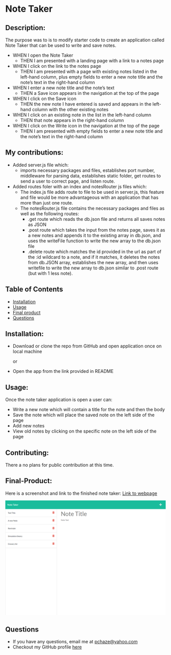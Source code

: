 # Note Taker

## Description: 
The purpose was to is to modify starter code to create an application called Note Taker that can be used to write and save notes.

- WHEN I open the Note Taker
    - THEN I am presented with a landing page with a link to a notes page
- WHEN I click on the link to the notes page
    - THEN I am presented with a page with existing notes listed in the left-hand column, plus empty fields to enter a new note title and the note’s text in the right-hand column
- WHEN I enter a new note title and the note’s text
    - THEN a Save icon appears in the navigation at the top of the page
- WHEN I click on the Save icon
    - THEN the new note I have entered is saved and appears in the left-hand column with the other existing notes
- WHEN I click on an existing note in the list in the left-hand column
    - THEN that note appears in the right-hand column
- WHEN I click on the Write icon in the navigation at the top of the page
    - THEN I am presented with empty fields to enter a new note title and the note’s text in the right-hand column


## My contributions:
- Added server.js file which:
    - imports necessary packages and files, establishes port number, middleware for parsing data, establishes static folder, get routes to send a user to correct page, and listen route.
- Added routes foler with an index and notesRouter js files which:
    - The index.js file adds route to file to be used in server.js, this feature and file would be more advantageous with an application that has more than just one route.
    - The notesRouter.js file contains the necessary packages and files as well as the following routes:
        - .get route which reads the db.json file and returns all saves notes as JSON  
        - .post route which takes the input from the notes page, saves it as a new notes and appends it to the existing array in db.json, and uses the writeFile function to write the new array to the db.json file
        - .delete route which matches the id provided in the url as part of the :id wildcard to a note, and if it matches, it deletes the notes from db.JSON array, establishes the new array, and then uses writefile to write the new array to db.json similar to .post route (but with 1 less note).

## Table of Contents
- [Installation](#Installation)
- [Usage](#Usage)
- [Final product](#Final-Product)
- [Questions](#Questions)


## Installation: 
- Download or clone the repo from GitHub and open application once on local machine

    or
- Open the app from the link provided in README

## Usage: 
Once the note taker application is open a user can:
- Write a new note which will contain a title for the note and then the body
- Save the note which will place the saved note on the left side of the page
- Add new notes
- View old notes by clicking on the specific note on the left side of the page

## Contributing: 
There a no plans for public contribution at this time.

## Final-Product:
Here is a screenshot and link to the finished note taker:
[Link to webpage](https://nameless-woodland-76790.herokuapp.com/)

![Note Take notes page with previous notes on left side](./public/assets/note-taker-screenshot.png)

## Questions
- If you have any questions, email me at pchaze@yahoo.com
- Checkout my GitHub profile [here](https://github.com/PhalenH)

